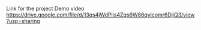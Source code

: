 Link for the project Demo video
https://drive.google.com/file/d/13qs4jWdPlis4Zqs6W86qyicomr6DjiQ3/view?usp=sharing

